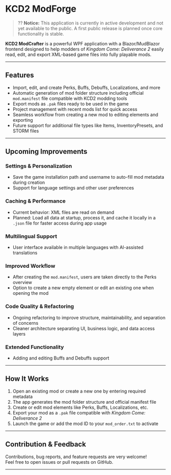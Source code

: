 # KCD2 ModForge

> ?? **Notice:** This application is currently in active development and not yet available to the public. A first public release is planned once core functionality is stable.

**KCD2 ModCrafter** is a powerful WPF application with a Blazor/MudBlazor frontend designed to help modders of *Kingdom Come: Deliverance 2* easily read, edit, and export XML-based game files into fully playable mods.

---

## Features

- Import, edit, and create Perks, Buffs, Debuffs, Localizations, and more  
- Automatic generation of mod folder structure including official `mod.manifest` file compatible with KCD2 modding tools  
- Export mods as `.pak` files ready to be used in the game  
- Project management with recent mods list for quick access  
- Seamless workflow from creating a new mod to editing elements and exporting  
- Future support for additional file types like Items, InventoryPresets, and STORM files

---

## Upcoming Improvements

### Settings & Personalization
- Save the game installation path and username to auto-fill mod metadata during creation  
- Support for language settings and other user preferences

### Caching & Performance
- Current behavior: XML files are read on demand  
- Planned: Load all data at startup, process it, and cache it locally in a `.json` file for faster access during app usage

### Multilingual Support
- User interface available in multiple languages with AI-assisted translations

### Improved Workflow
- After creating the `mod.manifest`, users are taken directly to the Perks overview  
- Option to create a new empty element or edit an existing one when opening the mod

### Code Quality & Refactoring
- Ongoing refactoring to improve structure, maintainability, and separation of concerns  
- Cleaner architecture separating UI, business logic, and data access layers

### Extended Functionality
- Adding and editing Buffs and Debuffs support

---

## How It Works

1. Open an existing mod or create a new one by entering required metadata  
2. The app generates the mod folder structure and official manifest file  
3. Create or edit mod elements like Perks, Buffs, Localizations, etc.  
4. Export your mod as a `.pak` file compatible with *Kingdom Come: Deliverance 2*  
5. Launch the game or add the mod ID to your `mod_order.txt` to activate

---

## Contribution & Feedback

Contributions, bug reports, and feature requests are very welcome!  
Feel free to open issues or pull requests on GitHub.

---